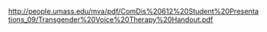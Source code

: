 http://people.umass.edu/mva/pdf/ComDis%20612%20Student%20Presentations_09/Transgender%20Voice%20Therapy%20Handout.pdf <br>
